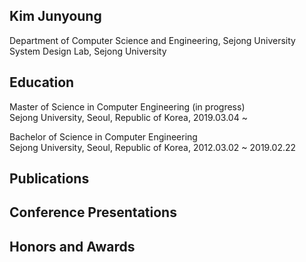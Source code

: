 ## Kim Junyoung
Department of Computer Science and Engineering, Sejong University<br />
System Design Lab, Sejong University

## Education
<p> Master of Science in Computer Engineering (in progress)<br />
Sejong University, Seoul, Republic of Korea, 2019.03.04 ~ </p>
<p> Bachelor of Science in Computer Engineering<br />
Sejong University, Seoul, Republic of Korea, 2012.03.02 ~ 2019.02.22 </p>

## Publications

## Conference Presentations

## Honors and Awards
